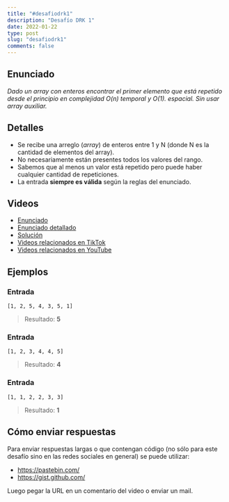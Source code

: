 ```yaml
---
title: "#desafiodrk1"
description: "Desafío DRK 1"
date: 2022-01-22
type: post
slug: "desafiodrk1"
comments: false
---
```


## Enunciado

_Dado un array con enteros encontrar el primer elemento que está repetido desde el principio en complejidad O(n) temporal y O(1). espacial. Sin usar array auxiliar._

## Detalles

- Se recibe una arreglo (_array_) de enteros entre 1 y N (donde N es la cantidad de elementos del array).
- No necesariamente están presentes todos los valores del rango.
- Sabemos que al menos un valor está repetido pero puede haber cualquier cantidad de repeticiones.
- La entrada **siempre es válida** según la reglas del enunciado.

## Videos

- [Enunciado](https://www.tiktok.com/@drkbugs/video/7056152079072595205)
- [Enunciado detallado](https://www.youtube.com/watch?v=4qHkYMmYTyE)
- [Solución](https://www.youtube.com/watch?v=ckk9I1hvnVs)
- [Videos relacionados en TikTok](https://www.tiktok.com/search?lang=en&q=%23desafiodrk1)
- [Videos relacionados en YouTube](https://www.youtube.com/results?search_query=%23desafiodrk1)

## Ejemplos

### Entrada
```
[1, 2, 5, 4, 3, 5, 1]
```
> Resultado: **5**

### Entrada
```
[1, 2, 3, 4, 4, 5]
```
> Resultado: **4**

### Entrada
```
[1, 1, 2, 2, 3, 3]
```
> Resultado: **1**

## Cómo enviar respuestas

Para enviar respuestas largas o que contengan código (no sólo para este desafío sino en las redes sociales en general) se puede utilizar:

- https://pastebin.com/
- https://gist.github.com/

Luego pegar la URL en un comentario del video o enviar un mail.

